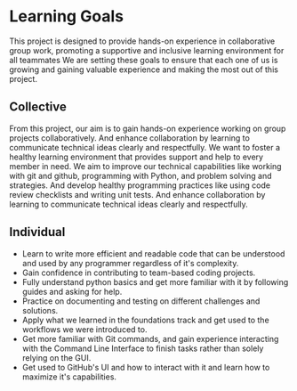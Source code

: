 # Learning Goals

This project is designed to provide hands-on experience in collaborative
group work, promoting a supportive and inclusive learning environment for all teammates
We are setting these goals
 to ensure that each one of us is growing
 and gaining valuable experience and making the most
 out of this project.

## Collective

From this project, our aim is to gain hands-on experience working
on group projects collaboratively. And enhance collaboration by learning to
communicate technical ideas clearly and respectfully. We want to foster
a healthy learning
environment that provides support and help to every member in need.
We aim to improve our technical capabilities like working with git and github,
programming with Python, and problem solving and strategies.
And develop healthy programming practices like using code review checklists and
writing unit tests. And enhance collaboration
by learning to communicate technical ideas clearly and respectfully.

## Individual

- Learn to write more efficient and readable code that can be understood
and used by any programmer regardless of it's complexity.
- Gain confidence in contributing to team-based coding projects.
- Fully understand python basics and get more familiar with it by following guides
and asking for help.
- Practice on documenting and testing on different challenges and solutions.
- Apply what we learned in the foundations track and get used to the workflows
we were introduced to.
- Get more familiar with Git commands, and gain experience interacting with the
Command Line Interface to finish tasks rather than solely relying on the GUI.
- Get used to GitHub's UI and how to interact with it and learn how
to maximize it's capabilities.
